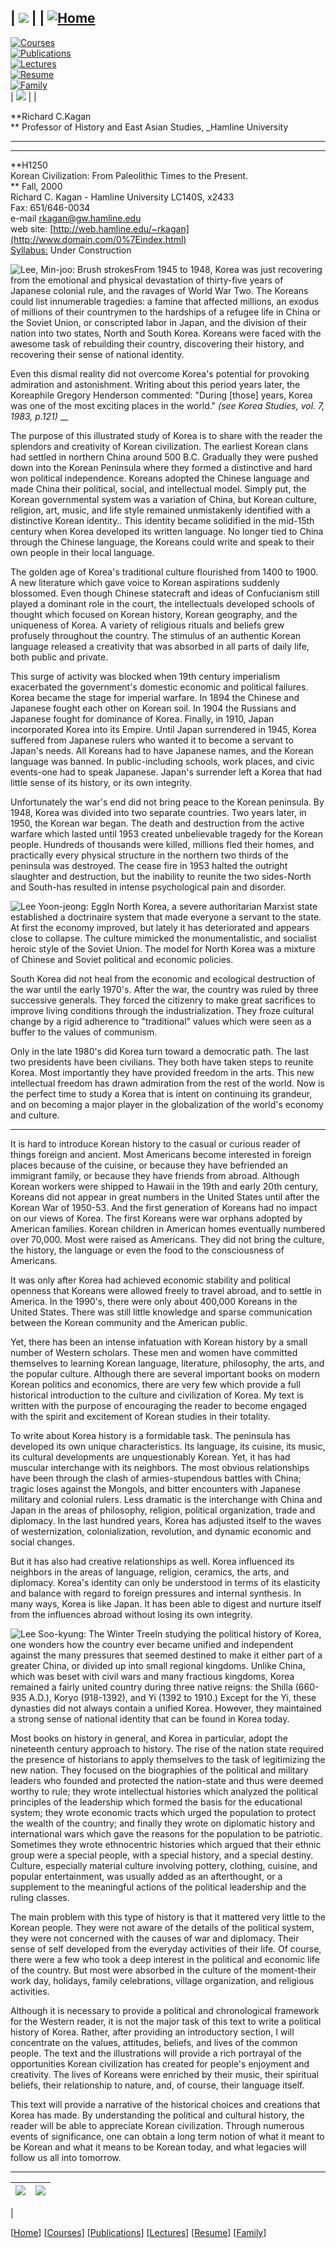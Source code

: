 | ![](../clearpixel.gif) |  | [![Home](../Home_NkaganOFF.JPG)](../index.html)  
---  
[![Courses](../Courses_Hkagaarrow.JPG)](../Courses/courses.html)  
[![Publications](../Publications_NkaganOFF.JPG)](../Publications/publications.html)  
[![Lectures](../Lectures_NkaganOFF.JPG)](../Lectures/lectures.html)  
[![Resume](../Resume_NkaganOFF.JPG)](../Resume/resume.html)  
[![Family](../Family_NkaganOFF.JPG)](../Family/family.html)  
| ![](../clearpixel.gif) |  |

**Richard C.Kagan  
** Professor of History and East Asian Studies, _Hamline University

* * *

_ __

**H1250  
Korean Civilization: From Paleolithic Times to the Present.  
** Fall, 2000  
Richard C. Kagan - Hamline University LC140S, x2433  
Fax: 651/646-0034  
e-mail [rkagan@gw.hamline.edu](mailto:rkagan@gw.hamline.edu)  
web site:
[http://web.hamline.edu/~rkagan](http://www.domain.com/0%7Eindex.html)  
[Syllabus:](../Courses/h1250_syllabus.html) Under Construction

![Lee, Min-joo: Brush strokes](../Courses/LeeMinjoo.jpg)From 1945 to 1948,
Korea was just recovering from the emotional and physical devastation of
thirty-five years of Japanese colonial rule, and the ravages of World War Two.
The Koreans could list innumerable tragedies: a famine that affected millions,
an exodus of millions of their countrymen to the hardships of a refugee life
in China or the Soviet Union, or conscripted labor in Japan, and the division
of their nation into two states, North and South Korea. Koreans were faced
with the awesome task of rebuilding their country, discovering their history,
and recovering their sense of national identity.

Even this dismal reality did not overcome Korea's potential for provoking
admiration and astonishment. Writing about this period years later, the
Koreaphile Gregory Henderson commented: "During [those] years, Korea was one
of the most exciting places in the world." _(see Korea Studies, vol. 7, 1983,
p.121)_ __

The purpose of this illustrated study of Korea is to share with the reader the
splendors and creativity of Korean civilization. The earliest Korean clans had
settled in northern China around 500 B.C. Gradually they were pushed down into
the Korean Peninsula where they formed a distinctive and hard won political
independence. Koreans adopted the Chinese language and made China their
political, social, and intellectual model. Simply put, the Korean governmental
system was a variation of China, but Korean culture, religion, art, music, and
life style remained unmistakenly identified with a distinctive Korean
identity.. This identity became solidified in the mid-15th century when Korea
developed its written language. No longer tied to China through the Chinese
language, the Koreans could write and speak to their own people in their local
language.

The golden age of Korea's traditional culture flourished from 1400 to 1900. A
new literature which gave voice to Korean aspirations suddenly blossomed. Even
though Chinese statecraft and ideas of Confucianism still played a dominant
role in the court, the intellectuals developed schools of thought which
focused on Korean history, Korean geography, and the uniqueness of Korea. A
variety of religious rituals and beliefs grew profusely throughout the
country. The stimulus of an authentic Korean language released a creativity
that was absorbed in all parts of daily life, both public and private.

This surge of activity was blocked when 19th century imperialism exacerbated
the government's domestic economic and political failures. Korea became the
stage for imperial warfare. In 1894 the Chinese and Japanese fought each other
on Korean soil. In 1904 the Russians and Japanese fought for dominance of
Korea. Finally, in 1910, Japan incorporated Korea into its Empire. Until Japan
surrendered in 1945, Korea suffered from Japanese rulers who wanted it to
become a servant to Japan's needs. All Koreans had to have Japanese names, and
the Korean language was banned. In public-including schools, work places, and
civic events-one had to speak Japanese. Japan's surrender left a Korea that
had little sense of its history, or its own integrity.

Unfortunately the war's end did not bring peace to the Korean peninsula. By
1948, Korea was divided into two separate countries. Two years later, in 1950,
the Korean war began. The death and destruction from the active warfare which
lasted until 1953 created unbelievable tragedy for the Korean people. Hundreds
of thousands were killed, millions fled their homes, and practically every
physical structure in the northern two thirds of the peninsula was destroyed.
The cease fire in 1953 halted the outright slaughter and destruction, but the
inability to reunite the two sides-North and South-has resulted in intense
psychological pain and disorder.

![Lee Yoon-jeong: Egg](../Courses/eggkLYJ.jpg)In North Korea, a severe
authoritarian Marxist state established a doctrinaire system that made
everyone a servant to the state. At first the economy improved, but lately it
has deteriorated and appears close to collapse. The culture mimicked the
monumentalistic, and socialist heroic style of the Soviet Union. The model for
North Korea was a mixture of Chinese and Soviet political and economic
policies.

South Korea did not heal from the economic and ecological destruction of the
war until the early 1970's. After the war, the country was ruled by three
successive generals. They forced the citizenry to make great sacrifices to
improve living conditions through the industrialization. They froze cultural
change by a rigid adherence to "traditional" values which were seen as a
buffer to the values of communism.

Only in the late 1980's did Korea turn toward a democratic path. The last two
presidents have been civilians. They both have taken steps to reunite Korea.
Most importantly they have provided freedom in the arts. This new intellectual
freedom has drawn admiration from the rest of the world. Now is the perfect
time to study a Korea that is intent on continuing its grandeur, and on
becoming a major player in the globalization of the world's economy and
culture.

* * *

It is hard to introduce Korean history to the casual or curious reader of
things foreign and ancient. Most Americans become interested in foreign places
because of the cuisine, or because they have befriended an immigrant family,
or because they have friends from abroad. Although Korean workers were shipped
to Hawaii in the 19th and early 20th century, Koreans did not appear in great
numbers in the United States until after the Korean War of 1950-53. And the
first generation of Koreans had no impact on our views of Korea. The first
Koreans were war orphans adopted by American families. Korean children in
American homes eventually numbered over 70,000. Most were raised as Americans.
They did not bring the culture, the history, the language or even the food to
the consciousness of Americans.

It was only after Korea had achieved economic stability and political openness
that Koreans were allowed freely to travel abroad, and to settle in America.
In the 1990's, there were only about 400,000 Koreans in the United States.
There was still little knowledge and sparse communication between the Korean
community and the American public.

Yet, there has been an intense infatuation with Korean history by a small
number of Western scholars. These men and women have committed themselves to
learning Korean language, literature, philosophy, the arts, and the popular
culture. Although there are several important books on modern Korean politics
and economics, there are very few which provide a full historical introduction
to the culture and civilization of Korea. My text is written with the purpose
of encouraging the reader to become engaged with the spirit and excitement of
Korean studies in their totality.

To write about Korea history is a formidable task. The peninsula has developed
its own unique characteristics. Its language, its cuisine, its music, its
cultural developments are unquestionably Korean. Yet, it has had muscular
interchange with its neighbors. The most obvious relationships have been
through the clash of armies-stupendous battles with China; tragic loses
against the Mongols, and bitter encounters with Japanese military and colonial
rulers. Less dramatic is the interchange with China and Japan in the areas of
philosophy, religion, political organization, trade and diplomacy. In the last
hundred years, Korea has adjusted itself to the waves of westernization,
colonialization, revolution, and dynamic economic and social changes.

But it has also had creative relationships as well. Korea influenced its
neighbors in the areas of language, religion, ceramics, the arts, and
diplomacy. Korea's identity can only be understood in terms of its elasticity
and balance with regard to foreign pressures and internal synthesis. In many
ways, Korea is like Japan. It has been able to digest and nurture itself from
the influences abroad without losing its own integrity.

![Lee Soo-kyung:  The Winter Tree](../Courses/wintertreekLSK.jpg)In studying
the political history of Korea, one wonders how the country ever became
unified and independent against the many pressures that seemed destined to
make it either part of a greater China, or divided up into small regional
kingdoms. Unlike China, which was beset with civil wars and many fractious
kingdoms, Korea remained a fairly united country during three native reigns:
the Shilla (660-935 A.D.), Koryo (918-1392), and Yi (1392 to 1910.) Except for
the Yi, these dynasties did not always contain a unified Korea. However, they
maintained a strong sense of national identity that can be found in Korea
today.

Most books on history in general, and Korea in particular, adopt the
nineteenth century approach to history. The rise of the nation state required
the presence of historians to apply themselves to the task of legitimizing the
new nation. They focused on the biographies of the political and military
leaders who founded and protected the nation-state and thus were deemed worthy
to rule; they wrote intellectual histories which analyzed the political
principles of the leadership which formed the basis for the educational
system; they wrote economic tracts which urged the population to protect the
wealth of the country; and finally they wrote on diplomatic history and
international wars which gave the reasons for the population to be patriotic.
Sometimes they wrote ethnocentric histories which argued that their ethnic
group were a special people, with a special history, and a special destiny.
Culture, especially material culture involving pottery, clothing, cuisine, and
popular entertainment, was usually added as an afterthought, or a supplement
to the meaningful actions of the political leadership and the ruling classes.

The main problem with this type of history is that it mattered very little to
the Korean people. They were not aware of the details of the political system,
they were not concerned with the causes of war and diplomacy. Their sense of
self developed from the everyday activities of their life. Of course, there
were a few who took a deep interest in the political and economic life of the
country. But most were absorbed in the culture of the moment-their work day,
holidays, family celebrations, village organization, and religious activities.

Although it is necessary to provide a political and chronological framework
for the Western reader, it is not the major task of this text to write a
political history of Korea. Rather, after providing an introductory section, I
will concentrate on the values, attitudes, beliefs, and lives of the common
people. The text and the illustrations will provide a rich portrayal of the
opportunities Korean civilization has created for people's enjoyment and
creativity. The lives of Koreans were enriched by their music, their spiritual
beliefs, their relationship to nature, and, of course, their language itself.

This text will provide a narrative of the historical choices and creations
that Korea has made. By understanding the political and cultural history, the
reader will be able to appreciate Korean civilization. Through numerous events
of significance, one can obtain a long term notion of what it meant to be
Korean and what it means to be Korean today, and what legacies will follow us
all into tomorrow.  
  
---  
![](../clearpixel.gif) | ![](../clearpixel.gif)  
---|---  
|

[[Home](../index.html)] [[Courses](../Courses/courses.html)]
[[Publications](../Publications/publications.html)]
[[Lectures](../Lectures/lectures.html)] [[Resume](../Resume/resume.html)]
[[Family](../Family/family.html)]

